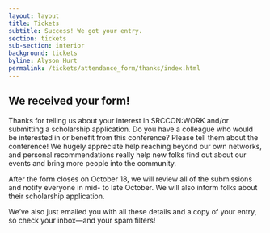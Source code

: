 ```yaml
---
layout: layout
title: Tickets
subtitle: Success! We got your entry.
section: tickets
sub-section: interior
background: tickets
byline: Alyson Hurt
permalink: /tickets/attendance_form/thanks/index.html
---
```


## We received your form!

Thanks for telling us about your interest in SRCCON:WORK and/or submitting a scholarship application. Do you have a colleague who would be interested in or benefit from this conference? Please tell them about the conference! We hugely appreciate help reaching beyond our own networks, and personal recommendations really help new folks find out about our events and bring more people into the community.

After the form closes on October 18, we will review all of the submissions and notify everyone in mid- to late October. We will also inform folks about their scholarship application.

We’ve also just emailed you with all these details and a copy of your entry, so check your inbox—and your spam filters!